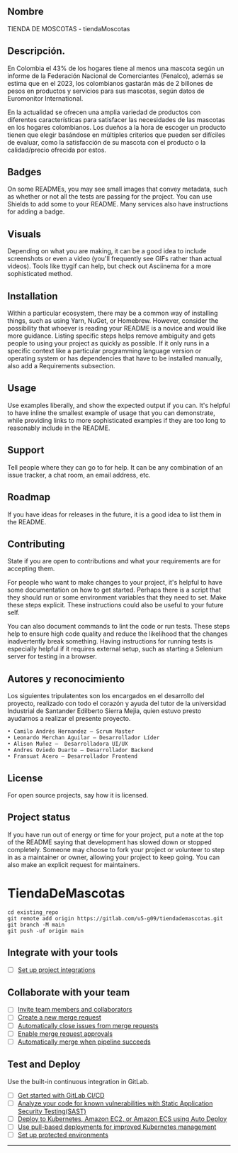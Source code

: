 
## Nombre 
TIENDA DE MOSCOTAS - tiendaMoscotas

## Descripción.

En Colombia el 43% de los hogares tiene al menos una mascota según un informe de la Federación Nacional de Comerciantes (Fenalco), además se estima que en el 2023, los colombianos gastarán más de 2 billones de pesos en productos y servicios para sus mascotas, según datos de Euromonitor International.

En la actualidad se ofrecen una amplia variedad de productos con diferentes características para satisfacer las necesidades de las mascotas en los hogares colombianos. Los dueños a la hora de escoger un producto tienen que elegir basándose en múltiples criterios que pueden ser difíciles de evaluar, como la satisfacción de su mascota con el producto o la calidad/precio ofrecida por estos.

## Badges
On some READMEs, you may see small images that convey metadata, such as whether or not all the tests are passing for the project. You can use Shields to add some to your README. Many services also have instructions for adding a badge.

## Visuals
Depending on what you are making, it can be a good idea to include screenshots or even a video (you'll frequently see GIFs rather than actual videos). Tools like ttygif can help, but check out Asciinema for a more sophisticated method.

## Installation
Within a particular ecosystem, there may be a common way of installing things, such as using Yarn, NuGet, or Homebrew. However, consider the possibility that whoever is reading your README is a novice and would like more guidance. Listing specific steps helps remove ambiguity and gets people to using your project as quickly as possible. If it only runs in a specific context like a particular programming language version or operating system or has dependencies that have to be installed manually, also add a Requirements subsection.

## Usage
Use examples liberally, and show the expected output if you can. It's helpful to have inline the smallest example of usage that you can demonstrate, while providing links to more sophisticated examples if they are too long to reasonably include in the README.

## Support
Tell people where they can go to for help. It can be any combination of an issue tracker, a chat room, an email address, etc.

## Roadmap
If you have ideas for releases in the future, it is a good idea to list them in the README.

## Contributing
State if you are open to contributions and what your requirements are for accepting them.

For people who want to make changes to your project, it's helpful to have some documentation on how to get started. Perhaps there is a script that they should run or some environment variables that they need to set. Make these steps explicit. These instructions could also be useful to your future self.

You can also document commands to lint the code or run tests. These steps help to ensure high code quality and reduce the likelihood that the changes inadvertently break something. Having instructions for running tests is especially helpful if it requires external setup, such as starting a Selenium server for testing in a browser.

## Autores y reconocimiento

Los siguientes tripulatentes son los encargados en el desarrollo del proyecto, realizado con todo el corazón y ayuda del tutor de la universidad Industrial de Santander Edilberto Sierra Mejia, quien estuvo presto ayudarnos a realizar el presente proyecto.

    • Camilo Andrés Hernandez – Scrum Master		
    • Leonardo Merchan Aguilar – Desarrollador Líder 	
    • Alison Muñoz –  Desarrolladora UI/UX		
    • Andres Oviedo Duarte – Desarrollador Backend	
    • Fransuat Acero – Desarrollador Frontend		

## License
For open source projects, say how it is licensed.

## Project status
If you have run out of energy or time for your project, put a note at the top of the README saying that development has slowed down or stopped completely. Someone may choose to fork your project or volunteer to step in as a maintainer or owner, allowing your project to keep going. You can also make an explicit request for maintainers.


# TiendaDeMascotas


```
cd existing_repo
git remote add origin https://gitlab.com/u5-g09/tiendademascotas.git
git branch -M main
git push -uf origin main
```

## Integrate with your tools

- [ ] [Set up project integrations](https://gitlab.com/u5-g09/tiendademascotas/-/settings/integrations)

## Collaborate with your team

- [ ] [Invite team members and collaborators](https://docs.gitlab.com/ee/user/project/members/)
- [ ] [Create a new merge request](https://docs.gitlab.com/ee/user/project/merge_requests/creating_merge_requests.html)
- [ ] [Automatically close issues from merge requests](https://docs.gitlab.com/ee/user/project/issues/managing_issues.html#closing-issues-automatically)
- [ ] [Enable merge request approvals](https://docs.gitlab.com/ee/user/project/merge_requests/approvals/)
- [ ] [Automatically merge when pipeline succeeds](https://docs.gitlab.com/ee/user/project/merge_requests/merge_when_pipeline_succeeds.html)

## Test and Deploy

Use the built-in continuous integration in GitLab.

- [ ] [Get started with GitLab CI/CD](https://docs.gitlab.com/ee/ci/quick_start/index.html)
- [ ] [Analyze your code for known vulnerabilities with Static Application Security Testing(SAST)](https://docs.gitlab.com/ee/user/application_security/sast/)
- [ ] [Deploy to Kubernetes, Amazon EC2, or Amazon ECS using Auto Deploy](https://docs.gitlab.com/ee/topics/autodevops/requirements.html)
- [ ] [Use pull-based deployments for improved Kubernetes management](https://docs.gitlab.com/ee/user/clusters/agent/)
- [ ] [Set up protected environments](https://docs.gitlab.com/ee/ci/environments/protected_environments.html)

***